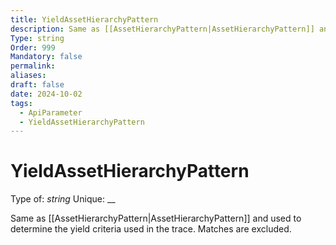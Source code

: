 ```yaml
---
title: YieldAssetHierarchyPattern
description: Same as [[AssetHierarchyPattern|AssetHierarchyPattern]] and used to determine the yield criteria used in the trace. Matches are excluded.
Type: string
Order: 999
Mandatory: false
permalink: 
aliases: 
draft: false
date: 2024-10-02
tags:
  - ApiParameter
  - YieldAssetHierarchyPattern
---
```

# YieldAssetHierarchyPattern

Type of: _string_
Unique: __

Same as [[AssetHierarchyPattern|AssetHierarchyPattern]] and used to determine the yield criteria used in the trace. Matches are excluded.

